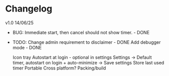# Changelog



v1.0 14/06/25
- BUG:
    Immediate start, then cancel should not show timer. - DONE

- TODO: 
    Change admin requirement to disclaimer - DONE
    Add debugger mode - DONE

    Icon tray
    Autostart at login - optional in settings
    Settings -> Default timer, autostart on login + auto-minimize -> Save settings
    Store last used timer
    Portable
    Cross platform?
    Packing/build

